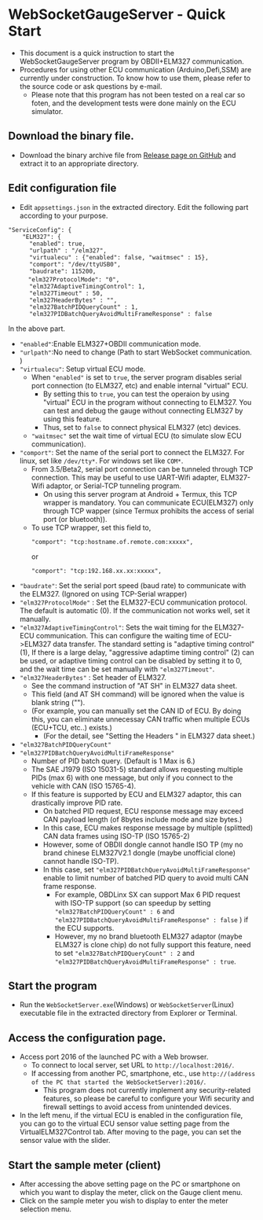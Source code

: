 # WebSocketGaugeServer - Quick Start
* This document is a quick instruction to start the WebSocketGaugeServer program by OBDII+ELM327 communication.
* Procedures for using other ECU communication (Arduino,Defi,SSM) are currently under construction. To know how to use them, please refer to the source code or ask questions by e-mail.
    * Please note that this program has not been tested on a real car so foten, and the development tests were done mainly on the ECU simulator.

## Download the binary file.
* Download the binary archive file from [Release page on GitHub](https://github.com/sugiuraii/WebSocketGaugeServer/releases/) and extract it to an appropriate directory.

## Edit configuration file
* Edit `appsettings.json` in the extracted directory. Edit the following part according to your purpose.
```jsonc
"ServiceConfig": {
    "ELM327": {
      "enabled": true,
      "urlpath" : "/elm327",
      "virtualecu" : {"enabled": false, "waitmsec" : 15},
      "comport": "/dev/ttyUSB0",
      "baudrate": 115200,
　    "elm327ProtocolMode": "0",
      "elm327AdaptiveTimingControl": 1,
      "elm327Timeout" : 50,
      "elm327HeaderBytes" : "",
      "elm327BatchPIDQueryCount" : 1,
      "elm327PIDBatchQueryAvoidMultiFrameResponse" : false
```
In the above part.
* `"enabled"`:Enable ELM327+OBDII communication mode.
* `"urlpath"`:No need to change (Path to start WebSocket communication. )
* `"virtualecu"`: Setup virtual ECU mode. 
    * When `"enabled"` is set to `true`, the server program disables serial port connection (to ELM327, etc) and enable internal "virtual" ECU.
        * By setting this to `true`, you can test the operaion by using "virtual" ECU in the program without connecting to ELM327. You can test and debug the gauge without connecting ELM327 by using this feature.
        * Thus, set to `false` to connect physical ELM327 (etc) devices.
    * `"waitmsec"` set the wait time of virtual ECU (to simulate slow ECU communication).    
* `"comport"`: Set the name of the serial port to connect the ELM327. For linux, set like `/dev/tty*`. For windows set like `COM*`.
    * From 3.5/Beta2, serial port connection can be tunneled through TCP connection. This may be useful to use UART-Wifi adapter, ELM327-Wifi adaptor, or Serial-TCP tunneling program.
        * On using this server program at Android + Termux, this TCP wrapper is mandatory. You can communicate ECU(ELM327) only through TCP wapper (since Termux prohibits the access of serial port (or bluetooth)).
    * To use TCP wrapper, set this field to,
        ```jsonc
        "comport": "tcp:hostname.of.remote.com:xxxxx",
        ``` 
        or
        ```jsonc
        "comport": "tcp:192.168.xx.xx:xxxxx",
        ```
* `"baudrate"`: Set the serial port speed (baud rate) to communicate with the ELM327. (Ignored on using TCP-Serial wrapper)
* `"elm327ProtocolMode"` : Set the ELM327-ECU communication protocol. The default is automatic (0). If the communication not works well, set it manually.
* `"elm327AdaptiveTimingControl"`: Sets the wait timing for the ELM327-ECU communication. This can configure the waiting time of ECU->ELM327 data transfer. The standard setting is "adaptive timing control" (1), If there is a large delay, "aggressive adaptime timing control" (2) can be used, or adaptive timing control can be disabled by setting it to 0, and the wait time can be set manually with `"elm327Timeout"`.
* `"elm327HeaderBytes"` : Set header of ELM327.
    * See the command instruction of "AT SH" in ELM327 data sheet.
    * This field (and AT SH command) will be ignored when the value is blank string ("").
    * (For example, you can manually set the CAN ID of ECU. By doing this, you can eliminate unnecessay CAN traffic when multiple ECUs (ECU+TCU, etc..) exists.)
       * (For the detail, see "Setting the Headers " in ELM327 data sheet.) 
* `"elm327BatchPIDQueryCount"`
* `"elm327PIDBatchQueryAvoidMultiFrameResponse"`
    * Number of PID batch query. (Default is 1 Max is 6.)
    * The SAE J1979 (ISO 15031-5) standard allows requesting multiple PIDs (max 6) with one message, but only if you connect to the vehicle with CAN (ISO 15765-4).
    * If this feature is supported by ECU and ELM327 adaptor, this can drastically improve PID rate.
        * On batched PID request, ECU response message may exceed CAN payload length (of 8bytes include mode and size bytes.)
        * In this case, ECU makes response message by multiple (splitted) CAN data frames using ISO-TP (ISO 15765-2)
        *  However, some of OBDII dongle cannot handle ISO TP (my no brand chinese ELM327V2.1 dongle (maybe unofficial clone) cannot handle ISO-TP).
        * In this case, set `"elm327PIDBatchQueryAvoidMultiFrameResponse"` enable to limit number of batched PID query to avoid multi CAN frame response.
            * For example, OBDLinx SX can support Max 6 PID request with ISO-TP support (so can speedup by setting `"elm327BatchPIDQueryCount" : 6` and `"elm327PIDBatchQueryAvoidMultiFrameResponse" : false` ) if the ECU supports. 
            * However, my no brand bluetooth ELM327 adaptor (maybe ELM327 is clone chip) do not fully support this feature, need to set `"elm327BatchPIDQueryCount" : 2` and `"elm327PIDBatchQueryAvoidMultiFrameResponse" : true`.

## Start the program
* Run the `WebSocketServer.exe`(Windows) or `WebSocketServer`(Linux) executable file in the extracted directory from Explorer or Terminal.

## Access the configuration page.
* Access port 2016 of the launched PC with a Web browser.
    * To connect to local server, set URL to `http://localhost:2016/`.
    * If accessing from another PC, smartphone, etc., use `http://(address of the PC that started the WebSocketServer):2016/`.
        * This program does not currently implement any security-related features, so please be careful to configure your Wifi security and firewall settings to avoid access from unintended devices.
* In the left menu, if the virtual ECU is enabled in the configuration file, you can go to the virtual ECU sensor value setting page from the VirtualELM327Control tab. After moving to the page, you can set the sensor value with the slider.

## Start the sample meter (client)
* After accessing the above setting page on the PC or smartphone on which you want to display the meter, click on the Gauge client menu.
* Click on the sample meter you wish to display to enter the meter selection menu.
